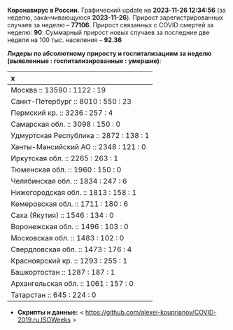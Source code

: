 **Коронавирус в России.** Графический update на **2023-11-26 12:34:56**
(за неделю, заканчивающуюся **2023-11-26**). Прирост зарегистрированных
случаев за неделю – **77106**. Прирост связанных с COVID смертей за
неделю: **90**. Суммарный прирост новых случаев за последние две недели
на 100 тыс. населения – **92.36**

**Лидеры по абсолютному приросту и госпитализациям за неделю (выявленные
: госпитализированные : умершие)**:

<table>
<thead>
<tr class="header">
<th style="text-align: left;">x</th>
</tr>
</thead>
<tbody>
<tr class="odd">
<td style="text-align: left;">Москва :: 13590 : 1122 : 19</td>
</tr>
<tr class="even">
<td style="text-align: left;">Санкт-Петербург :: 8010 : 550 : 23</td>
</tr>
<tr class="odd">
<td style="text-align: left;">Пермский кр. :: 3236 : 257 : 4</td>
</tr>
<tr class="even">
<td style="text-align: left;">Самарская обл. :: 3098 : 150 : 0</td>
</tr>
<tr class="odd">
<td style="text-align: left;">Удмуртская Республика :: 2872 : 138 :
1</td>
</tr>
<tr class="even">
<td style="text-align: left;">Ханты-Мансийский АО :: 2348 : 121 : 0</td>
</tr>
<tr class="odd">
<td style="text-align: left;">Иркутская обл. :: 2265 : 263 : 1</td>
</tr>
<tr class="even">
<td style="text-align: left;">Тюменская обл. :: 1960 : 150 : 0</td>
</tr>
<tr class="odd">
<td style="text-align: left;">Челябинская обл. :: 1834 : 247 : 6</td>
</tr>
<tr class="even">
<td style="text-align: left;">Нижегородская обл. :: 1813 : 158 : 1</td>
</tr>
<tr class="odd">
<td style="text-align: left;">Кемеровская обл. :: 1711 : 180 : 6</td>
</tr>
<tr class="even">
<td style="text-align: left;">Саха (Якутия) :: 1546 : 134 : 0</td>
</tr>
<tr class="odd">
<td style="text-align: left;">Воронежская обл. :: 1496 : 103 : 0</td>
</tr>
<tr class="even">
<td style="text-align: left;">Московская обл. :: 1483 : 102 : 0</td>
</tr>
<tr class="odd">
<td style="text-align: left;">Свердловская обл. :: 1473 : 176 : 4</td>
</tr>
<tr class="even">
<td style="text-align: left;">Красноярский кр. :: 1293 : 255 : 1</td>
</tr>
<tr class="odd">
<td style="text-align: left;">Башкортостан :: 1287 : 187 : 1</td>
</tr>
<tr class="even">
<td style="text-align: left;">Архангельская обл. :: 1061 : 157 : 0</td>
</tr>
<tr class="odd">
<td style="text-align: left;">Татарстан :: 645 : 224 : 0</td>
</tr>
</tbody>
</table>

-   **Cкрипты и данные:** &lt;
    <https://github.com/alexei-kouprianov/COVID-2019.ru.ISOWeeks> &gt;
